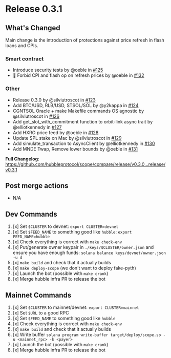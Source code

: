 # Release 0.3.1

## What's Changed

Main change is the introduction of protections against price refresh in flash loans and CPIs.

### Smart contract

* Introduce security tests by @oeble in [#125](https://github.com/hubbleprotocol/scope/pull/125)
* 🔐 Forbid CPI and flash op on refresh prices by @oeble in [#132](https://github.com/hubbleprotocol/scope/pull/132)

### Other

* Release 0.3.0 by @silviutroscot in [#123](https://github.com/hubbleprotocol/scope/pull/123)
* Add BTC/USD, RLB/USD, STSOL/SOL by @y2kappa in [#124](https://github.com/hubbleprotocol/scope/pull/124)
* CGNTSOL Oracle + make Makefile commands OS agnostic by @silviutroscot in [#126](https://github.com/hubbleprotocol/scope/pull/126)
* Add get_slot_with_commitment function to orbit-link async trait by @elliotkennedy in [#127](https://github.com/hubbleprotocol/scope/pull/127)
* Add HXRO price feed by @oeble in [#128](https://github.com/hubbleprotocol/scope/pull/128)
* Update SPL stake on Mac by @silviutroscot in [#129](https://github.com/hubbleprotocol/scope/pull/129)
* Add simulate_transaction to AsyncClient by @elliotkennedy in [#130](https://github.com/hubbleprotocol/scope/pull/130)
* Add MNDE Twap, Remove lower bounds by @oeble in [#131](https://github.com/hubbleprotocol/scope/pull/131)

**Full Changelog**: <https://github.com/hubbleprotocol/scope/compare/release/v0.3.0...release/v0.3.1>

## Post merge actions

* N/A

## Dev Commands

1. [x] Set `$CLUSTER` to devnet: `export CLUSTER=devnet`
2. [x] Set `$FEED_NAME` to something good like `hubble`: `export FEED_NAME=hubble`
3. [x] Check everything is correct with `make check-env`
4. [x] Put/generate owner keypair in `./keys/$CLUSTER/owner.json` and ensure you have enough funds: `solana balance keys/devnet/owner.json -u d`
5. [x] `make build` and check that it actually builds
6. [x] `make deploy-scope` (we don't want to deploy fake-pyth)
7. [x] Launch the bot (possible with `make crank`)
8. [x] Merge hubble infra PR to release the bot

## Mainnet Commands

1. [x] Set `$CLUSTER` to mainnet/devnet: `export CLUSTER=mainnet`
2. [x] Set `$URL` to a good RPC
3. [x] Set `$FEED_NAME` to something good like `hubble`
4. [x] Check everything is correct with `make check-env`
5. [x] `make build` and check that it actually builds
6. [x] Write buffer `solana program write-buffer target/deploy/scope.so -u <mainnet_rpc> -k <payer>`
7. [x] Launch the bot (possible with `make crank`)
8. [x] Merge hubble infra PR to release the bot
